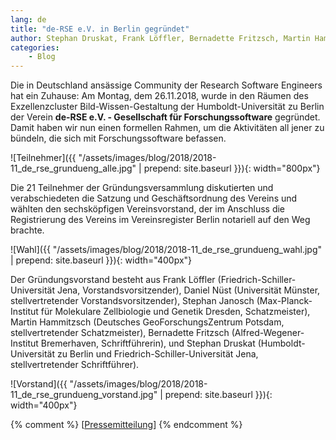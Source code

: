 ```yaml
---
lang: de
title: "de-RSE e.V. in Berlin gegründet"
author: Stephan Druskat, Frank Löffler, Bernadette Fritzsch, Martin Hammitzsch, Daniel Nüst, Stephan Janosch
categories: 
    - Blog
---
```


Die in Deutschland ansässige Community der Research Software Engineers hat ein
Zuhause: Am Montag, dem 26.11.2018, wurde in den Räumen des
Exzellenzcluster Bild-Wissen-Gestaltung der Humboldt-Universität zu Berlin der
Verein **de-RSE e.V. - Gesellschaft für Forschungssoftware** gegründet. Damit haben
wir nun einen formellen Rahmen, um die Aktivitäten all jener zu bündeln, die sich mit
Forschungssoftware befassen.

![Teilnehmer]({{ "/assets/images/blog/2018/2018-11_de_rse_grundueng_alle.jpg" | prepend: site.baseurl }}){: width="800px"}

Die 21 Teilnehmer der Gründungsversammlung diskutierten und verabschiedeten
die Satzung und Geschäftsordnung des Vereins und wählten den sechsköpfigen
Vereinsvorstand, der im Anschluss die Registrierung des Vereins im 
Vereinsregister Berlin notariell auf den Weg brachte.

![Wahl]({{ "/assets/images/blog/2018/2018-11_de_rse_grundueng_wahl.jpg" | prepend: site.baseurl }}){: width="400px"}

Der Gründungsvorstand besteht aus Frank Löffler (Friedrich-Schiller-Universität Jena, Vorstandsvorsitzender), Daniel Nüst (Universität Münster, stellvertretender Vorstandsvorsitzender), Stephan Janosch (Max-Planck-Institut für Molekulare Zellbiologie und Genetik Dresden, Schatzmeister), Martin Hammitzsch (Deutsches GeoForschungsZentrum Potsdam, stellvertretender Schatzmeister), Bernadette Fritzsch (Alfred-Wegener-Institut Bremerhaven, Schriftführerin), und Stephan Druskat (Humboldt-Universität zu Berlin und Friedrich-Schiller-Universität Jena, stellvertretender Schriftführer).

![Vorstand]({{ "/assets/images/blog/2018/2018-11_de_rse_grundueng_vorstand.jpg" | prepend: site.baseurl }}){: width="400px"}

{% comment %}
[[Pressemitteilung](assets/pdf/association/press/pressemitteilung-de-rse-ev.pdf)]
{% endcomment %}